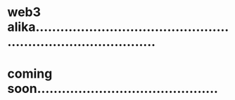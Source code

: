 # web3 alika...................................................................................
# coming soon............................................
